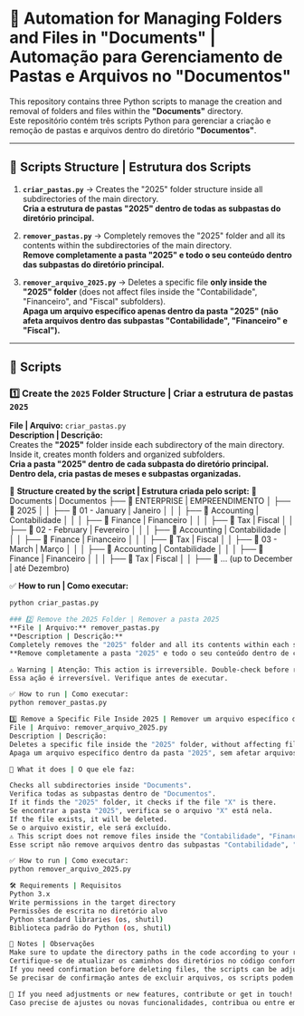 # 📌 Automation for Managing Folders and Files in "Documents" | Automação para Gerenciamento de Pastas e Arquivos no "Documentos"

This repository contains three Python scripts to manage the creation and removal of folders and files within the **"Documents"** directory.  
Este repositório contém três scripts Python para gerenciar a criação e remoção de pastas e arquivos dentro do diretório **"Documentos"**.

---

## 📂 Scripts Structure | Estrutura dos Scripts
1. **`criar_pastas.py`** → Creates the "2025" folder structure inside all subdirectories of the main directory.  
   **Cria a estrutura de pastas "2025" dentro de todas as subpastas do diretório principal.**

2. **`remover_pastas.py`** → Completely removes the "2025" folder and all its contents within the subdirectories of the main directory.  
   **Remove completamente a pasta "2025" e todo o seu conteúdo dentro das subpastas do diretório principal.**

3. **`remover_arquivo_2025.py`** → Deletes a specific file **only inside the "2025" folder** (does not affect files inside the "Contabilidade", "Financeiro", and "Fiscal" subfolders).  
   **Apaga um arquivo específico **apenas dentro da pasta "2025"** (não afeta arquivos dentro das subpastas "Contabilidade", "Financeiro" e "Fiscal").**

---

## 📜 Scripts

### 1️⃣ Create the `2025` Folder Structure | Criar a estrutura de pastas `2025`
**File | Arquivo:** `criar_pastas.py`  
**Description | Descrição:**  
Creates the **"2025"** folder inside each subdirectory of the main directory. Inside it, creates month folders and organized subfolders.  
**Cria a pasta "2025" dentro de cada subpasta do diretório principal. Dentro dela, cria pastas de meses e subpastas organizadas.**

📌 **Structure created by the script | Estrutura criada pelo script:**
📂 Documents 
| Documentos 
├── 📂 ENTERPRISE | EMPREENDIMENTO │ 
├── 📂 2025 
│ │ ├── 📂 01 - January | Janeiro 
│ │ │ ├── 📂 Accounting | Contabilidade 
│ │ │ ├── 📂 Finance | Financeiro 
│ │ │ ├── 📂 Tax | Fiscal 
│ │ ├── 📂 02 - February | Fevereiro 
│ │ │ ├── 📂 Accounting | Contabilidade 
│ │ │ ├── 📂 Finance | Financeiro 
│ │ │ ├── 📂 Tax | Fiscal 
│ │ ├── 📂 03 - March | Março 
│ │ │ ├── 📂 Accounting | Contabilidade 
│ │ │ ├── 📂 Finance | Financeiro 
│ │ │ ├── 📂 Tax | Fiscal 
│ │ ├── 📂 ... (up to December | até Dezembro)

✅ **How to run | Como executar:**
```sh
python criar_pastas.py

### 2️⃣ Remove the 2025 Folder | Remover a pasta 2025
**File | Arquivo:** remover_pastas.py
**Description | Descrição:**
Completely removes the "2025" folder and all its contents within each subdirectory of the main directory.
**Remove completamente a pasta "2025" e todo o seu conteúdo dentro de cada subpasta do diretório principal.**

⚠️ Warning | Atenção: This action is irreversible. Double-check before running.
Essa ação é irreversível. Verifique antes de executar.

✅ How to run | Como executar:
python remover_pastas.py

3️⃣ Remove a Specific File Inside 2025 | Remover um arquivo específico dentro da pasta 2025
File | Arquivo: remover_arquivo_2025.py
Description | Descrição:
Deletes a specific file inside the "2025" folder, without affecting files in subfolders.
Apaga um arquivo específico dentro da pasta "2025", sem afetar arquivos nas subpastas.

📌 What it does | O que ele faz:

Checks all subdirectories inside "Documents".
Verifica todas as subpastas dentro de "Documentos".
If it finds the "2025" folder, it checks if the file "X" is there.
Se encontrar a pasta "2025", verifica se o arquivo "X" está nela.
If the file exists, it will be deleted.
Se o arquivo existir, ele será excluído.
⚠️ This script does not remove files inside the "Contabilidade", "Financeiro", and "Fiscal" subfolders.
Esse script não remove arquivos dentro das subpastas "Contabilidade", "Financeiro" e "Fiscal".

✅ How to run | Como executar:
python remover_arquivo_2025.py

🛠 Requirements | Requisitos
Python 3.x
Write permissions in the target directory
Permissões de escrita no diretório alvo
Python standard libraries (os, shutil)
Biblioteca padrão do Python (os, shutil)

📌 Notes | Observações
Make sure to update the directory paths in the code according to your real structure.
Certifique-se de atualizar os caminhos dos diretórios no código conforme sua estrutura real.
If you need confirmation before deleting files, the scripts can be adjusted.
Se precisar de confirmação antes de excluir arquivos, os scripts podem ser ajustados.

🚀 If you need adjustments or new features, contribute or get in touch! 😊
Caso precise de ajustes ou novas funcionalidades, contribua ou entre em contato! 😊
